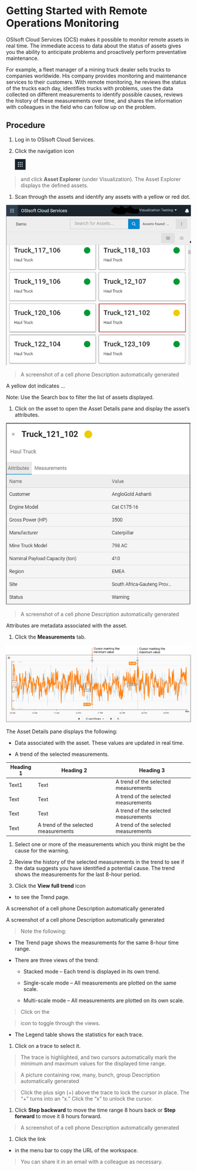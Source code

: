 Getting Started with Remote Operations Monitoring
=================================================

OSIsoft Cloud Services (OCS) makes it possible to monitor remote assets in real
time. The immediate access to data about the status of assets gives you the
ability to anticipate problems and proactively perform preventative maintenance.

For example, a fleet manager of a mining truck dealer sells trucks to companies
worldwide. His company provides monitoring and maintenance services to their
customers. With remote monitoring, he reviews the status of the trucks each day,
identifies trucks with problems, uses the data collected on different
measurements to identify possible causes, reviews the history of these
measurements over time, and shares the information with colleagues in the field
who can follow up on the problem.

Procedure
---------

1.  Log in to OSIsoft Cloud Services.

2.  Click the navigation icon

    ![](media/c9bb4358b932e28c84c040cf803f4875.png)

>   and click **Asset Explorer** (under Visualization). The Asset Explorer
>   displays the defined assets.

1.  Scan through the assets and identify any assets with a yellow or red dot.

![](media/2eea234ef83425d3379c915a67938949.png)

>   A screenshot of a cell phone Description automatically generated

A yellow dot indicates ...

Note: Use the Search box to filter the list of assets displayed.

1.  Click on the asset to open the Asset Details pane and display the asset’s
    attributes.

![](media/689edf152890f72ecef125ccc2870950.png)

>   A screenshot of a cell phone Description automatically generated

Attributes are metadata associated with the asset.

1.  Click the **Measurements** tab.

![A picture containing row, many, bunch, group Description automatically generated](media/e9e5c04d454b8b456113149dcce53cdc.png)

The Asset Details pane displays the following:

-   Data associated with the asset. These values are updated in real time.

-   A trend of the selected measurements.

| Heading 1 | Heading 2                            | Heading 3                            |
|-----------|--------------------------------------|--------------------------------------|
| Text1     | Text                                 | A trend of the selected measurements |
| Text      | Text                                 | A trend of the selected measurements |
| Text      | Text                                 | A trend of the selected measurements |
| Text      | A trend of the selected measurements | A trend of the selected measurements |

1.  Select one or more of the measurements which you think might be the cause
    for the warning.

2.  Review the history of the selected measurements in the trend to see if the
    data suggests you have identified a potential cause. The trend shows the
    measurements for the last 8-hour period.

3.  Click the **View full trend** icon

-   to see the Trend page.

A screenshot of a cell phone Description automatically generated

A screenshot of a cell phone Description automatically generated

>   Note the following:

-   The Trend page shows the measurements for the same 8-hour time range.

-   There are three views of the trend:

    -   Stacked mode – Each trend is displayed in its own trend.

    -   Single-scale mode – All measurements are plotted on the same scale.

    -   Multi-scale mode – All measurements are plotted on its own scale.

>   Click on the

>   icon to toggle through the views.

-   The Legend table shows the statistics for each trace.

1.  Click on a trace to select it.

>   The trace is highlighted, and two cursors automatically mark the minimum and
>   maximum values for the displayed time range.

>   A picture containing row, many, bunch, group Description automatically
>   generated

>   Click the plus sign (+) above the trace to lock the cursor in place. The “+”
>   turns into an “x.” Click the “x” to unlock the cursor.

1.  Click **Step backward** to move the time range 8 hours back or **Step
    forward** to move it 8 hours forward.

>   A screenshot of a cell phone Description automatically generated

1.  Click the link

-   in the menu bar to copy the URL of the workspace.

>   You can share it in an email with a colleague as necessary.
